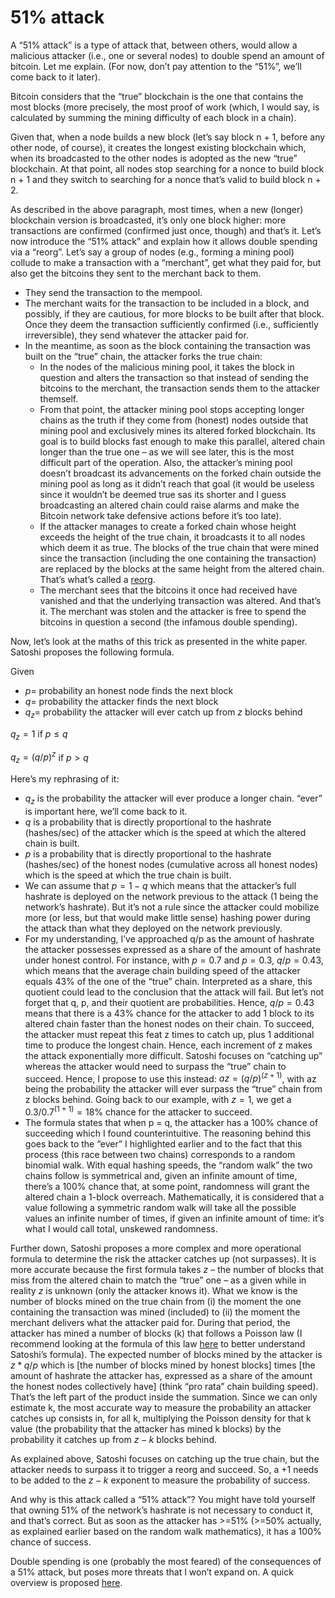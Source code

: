 # 51% attack

A “51% attack” is a type of attack that, between others, would allow a malicious attacker (i.e., one or several nodes) to double spend an amount of bitcoin. Let me explain. (For now, don’t pay attention to the “51%”, we’ll come back to it later).

Bitcoin considers that the “true” blockchain is the one that contains the most blocks (more precisely, the most proof of work (which, I would say, is calculated by summing the mining difficulty of each block in a chain).

Given that, when a node builds a new block (let’s say block n + 1, before any other node, of course), it creates the longest existing blockchain which, when its broadcasted to the other nodes is adopted as the new “true” blockchain. At that point, all nodes stop searching for a nonce to build block n + 1 and they switch to searching for a nonce that’s valid to build block n + 2.

As described in the above paragraph, most times, when a new (longer) blockchain version is broadcasted, it’s only one block higher: more transactions are confirmed (confirmed just once, though) and that’s it.
Let’s now introduce the “51% attack” and explain how it allows double spending via a “reorg”. Let’s say a group of nodes (e.g., forming a mining pool) collude to make a transaction with a “merchant”, get what they paid for, but also get the bitcoins they sent to the merchant back to them.
- They send the transaction to the mempool.
- The merchant waits for the transaction to be included in a block, and possibly, if they are cautious, for more blocks to be built after that block. Once they deem the transaction sufficiently confirmed (i.e., sufficiently irreversible), they send whatever the attacker paid for.
- In the meantime, as soon as the block containing the transaction was built on the “true” chain, the attacker forks the true chain: 
  - In the nodes of the malicious mining pool, it takes the block in question and alters the transaction so that instead of sending the bitcoins to the merchant, the transaction sends them to the attacker themself.
  - From that point, the attacker mining pool stops accepting longer chains as the truth if they come from (honest) nodes outside that mining pool and exclusively mines its altered forked blockchain. Its goal is to build blocks fast enough to make this parallel, altered chain longer than the true one – as we will see later, this is the most difficult part of the operation. Also, the attacker’s mining pool doesn’t broadcast its advancements on the forked chain outside the mining pool as long as it didn’t reach that goal (it would be useless since it wouldn’t be deemed true sas its shorter and I guess broadcasting an altered chain could raise alarms and make the Bitcoin network take defensive actions before it’s too late).
  - If the attacker manages to create a forked chain whose height exceeds the height of the true chain, it broadcasts it to all nodes which deem it as true. The blocks of the true chain that were mined since the transaction (including the one containing the transaction) are replaced by the blocks at the same height from the altered chain. That’s what’s called a [reorg](https://learnmeabitcoin.com/technical/blockchain/chain-reorganisation/).
  - The merchant sees that the bitcoins it once had received have vanished and that the underlying transaction was altered. And that’s it. The merchant was stolen and the attacker is free to spend the bitcoins in question a second (the infamous double spending).

Now, let’s look at the maths of this trick as presented in the white paper. Satoshi proposes the following formula.

Given 
- $p =$ probability an honest node finds the next block
- $q =$ probability the attacker finds the next block
- $q_z =$ probability the attacker will ever catch up from $z$ blocks behind

$q_z = 1$ if $p ≤ q$

$q_z = (q / p)^z$ if $p > q$

Here’s my rephrasing of it: 
- $q_z$ is the probability the attacker will ever produce a longer chain. “ever” is important here, we’ll come back to it. 
- $q$ is a probability that is directly proportional to the hashrate (hashes/sec) of the attacker which is the speed at which the altered chain is built.
- $p$ is a probability that is directly proportional to the hashrate (hashes/sec) of the honest nodes (cumulative across all honest nodes) which is the speed at which the true chain is built.
- We can assume that $p = 1 - q$ which means that the attacker’s full hashrate is deployed on the network previous to the attack (1 being the network’s hashrate). But it’s not a rule since the attacker could mobilize more (or less, but that would make little sense) hashing power during the attack than what they deployed on the network previously.
- For my understanding, I’ve approached q/p as the amount of hashrate the attacker possesses expressed as a share of the amount of hashrate under honest control. For instance, with $p = 0.7$ and $p = 0.3$, $q/p = 0.43$, which means that the average chain building speed of the attacker equals 43% of the one of the “true” chain. Interpreted as a share, this quotient could lead to the conclusion that the attack will fail. But let’s not forget that q, p, and their quotient are probabilities. Hence, $q/p = 0.43$ means that there is a 43% chance for the attacker to add 1 block to its altered chain faster than the honest nodes on their chain. To succeed, the attacker must repeat this feat z times to catch up, plus 1 additional time to produce the longest chain. Hence, each increment of z makes the attack exponentially more difficult. Satoshi focuses on “catching up” whereas the attacker would need to surpass the “true” chain to succeed. Hence, I propose to use this instead: $az = (q/p)^(z+1)$, with az being the probability the attacker will ever surpass the “true” chain from z blocks behind. Going back to our example, with $z = 1$, we get a $0.3/0.7^(1+1) = 18\%$ chance for the attacker to succeed.
- The formula states that when p = q, the attacker has a 100% chance of succeeding which I found counterintuitive. The reasoning behind this goes back to the “ever” I highlighted earlier and to the fact that this process (this race between two chains) corresponds to a random binomial walk. With equal hashing speeds, the “random walk” the two chains follow is symmetrical and, given an infinite amount of time, there’s a 100% chance that, at some point, randomness will grant the altered chain a 1-block overreach. Mathematically, it is considered that a value following a symmetric random walk will take all the possible values an infinite number of times, if given an infinite amount of time: it’s what I would call total, unskewed randomness.

Further down, Satoshi proposes a more complex and more operational formula to determine the risk the attacker catches up (not surpasses). It is more accurate because the first formula takes $z$ – the number of blocks that miss from the altered chain to match the “true” one – as a given while in reality $z$ is unknown (only the attacker knows it). What we know is the number of blocks mined on the true chain from (i) the moment the one containing the transaction was mined (included) to (ii) the moment the merchant delivers what the attacker paid for. During that period, the attacker has mined a number of blocks (k) that follows a Poisson law (I recommend looking at the formula of this law [here](https://en.wikipedia.org/wiki/Poisson_distribution) to better understand Satoshi’s formula). The expected number of blocks mined by the attacker is $z * q / p$ which is [the number of blocks mined by honest blocks] times [the amount of hashrate the attacker has, expressed as a share of the amount the honest nodes collectively have] (think “pro rata” chain building speed). That’s the left part of the product inside the summation. Since we can only estimate k, the most accurate way to measure the probability an attacker catches up consists in, for all k, multiplying the Poisson density for that k value (the probability that the attacker has mined k blocks) by the probability it catches up from $z - k$ blocks behind.

As explained above, Satoshi focuses on catching up the true chain, but the attacker needs to surpass it to trigger a reorg and succeed. So, a $+ 1$ needs to be added to the $z - k$ exponent to measure the probability of success.

And why is this attack called a “51% attack”? You might have told yourself that owning 51% of the network’s hashrate is not necessary to conduct it, and that’s correct. But as soon as the attacker has >=51% (>=50% actually, as explained earlier based on the random walk mathematics), it has a 100% chance of success. 

Double spending is one (probably the most feared) of the consequences of a 51% attack, but poses more threats that I won’t expand on. A quick overview is proposed [here](https://www.investopedia.com/terms/1/51-attack.asp).